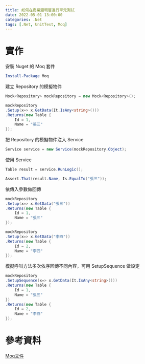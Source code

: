 ```yaml
---
title: 如何在商業邏輯層進行單元測試
date: 2022-05-01 13:00:00
categories: .Net
tags: [.Net, UnitTest, Moq]
---
```


# 實作
安裝 Nuget 的 Moq 套件

```powershell
Install-Package Moq
```

<!--more-->

建立 Repository 的模擬物件
```C#
Mock<Repository> mockRepository = new Mock<Repository>();

mockRepository
.Setup(x=> x.GetData(It.IsAny<string>()))
.Returns(new Table {
    Id = 1,
    Name = "張三"
});
```

把 Repository 的模擬物件注入 Service
```C#
Service service = new Service(mockRepository.Object);
```

使用 Service
```C#
Table result = service.RunLogic();

Assert.That(result.Name, Is.EqualTo("張三"));
```

依傳入參數做回傳
```C#
mockRepository
.Setup(x=> x.GetData("張三"))
.Returns(new Table {
    Id = 1,
    Name = "張三"
});

mockRepository
.Setup(x=> x.GetData("李四"))
.Returns(new Table {
    Id = 2,
    Name = "李四"
});
```

模擬呼叫方法多次依序回傳不同內容，可用 SetupSequence 做設定
```C#
mockRepository
.SetupSequence(x=> x.GetData(It.IsAny<string>()))
.Returns(new Table {
    Id = 1,
    Name = "張三"
})
.Returns(new Table {
    Id = 2,
    Name = "李四"
});
```

# 參考資料

[Moq文件](https://github.com/Moq/moq4/wiki/Quickstart#customizing-mock-behavior)